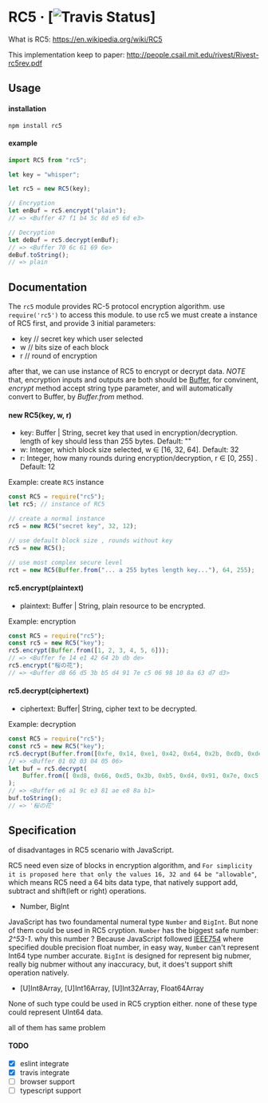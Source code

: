# RC5 &middot; [![Travis Status](https://travis-ci.org/DeronW/rc5.js.svg?branch=master)]

What is RC5: https://en.wikipedia.org/wiki/RC5

This implementation keep to paper: http://people.csail.mit.edu/rivest/Rivest-rc5rev.pdf

## Usage

#### installation

```shell
npm install rc5
```

#### example

```javascript
import RC5 from "rc5";

let key = "whisper";

let rc5 = new RC5(key);

// Encryption
let enBuf = rc5.encrypt("plain");
// => <Buffer 47 f1 b4 5c 8d e5 6d e3>

// Decryption
let deBuf = rc5.decrypt(enBuf);
// => <Buffer 70 6c 61 69 6e>
deBuf.toString();
// => plain
```

## Documentation

The `rc5` module provides RC-5 protocol encryption algorithm. use `require('rc5')` to access this module. to use rc5 we must create a instance of RC5 first, and provide 3 initial parameters:

-   key // secret key which user selected
-   w // bits size of each block
-   r // round of encryption

after that, we can use instance of RC5 to encrypt or decrypt data. _NOTE_ that, encryption inputs and outputs are both should be [Buffer](https://nodejs.org/dist/latest-v11.x/docs/api/buffer.html), for convinent, _encrypt_ method accept string type parameter, and will automatically convert to Buffer, by _Buffer.from_ method.

#### new RC5(key, w, r)

-   key: Buffer | String, secret key that used in encryption/decryption. length of key should less than 255 bytes. Default: ""
-   w: Integer, which block size selected, w ∈ [16, 32, 64]. Default: 32
-   r: Integer, how many rounds during encryption/decryption, r ∈ [0, 255] . Default: 12

Example: create `RC5` instance

```javascript
const RC5 = require("rc5");
let rc5; // instance of RC5

// create a normal instance
rc5 = new RC5("secret key", 32, 12);

// use default block size , rounds without key
rc5 = new RC5();

// use most complex secure level
rct = new RC5(Buffer.from("... a 255 bytes length key..."), 64, 255);
```

#### rc5.encrypt(plaintext)

-   plaintext: Buffer | String, plain resource to be encrypted.

Example: encryption

```javascript
const RC5 = require("rc5");
const rc5 = new RC5("key");
rc5.encrypt(Buffer.from([1, 2, 3, 4, 5, 6]));
// => <Buffer fe 14 e1 42 64 2b db de>
rc5.encrypt("桜の花");
// => <Buffer d8 66 d5 3b b5 d4 91 7e c5 06 98 10 8a 63 d7 d3>
```

#### rc5.decrypt(ciphertext)

-   ciphertext: Buffer| String, cipher text to be decrypted.

Example: decryption

```javascript
const RC5 = require("rc5");
const rc5 = new RC5("key");
rc5.decrypt(Buffer.from([0xfe, 0x14, 0xe1, 0x42, 0x64, 0x2b, 0xdb, 0xde]));
// => <Buffer 01 02 03 04 05 06>
let buf = rc5.decrypt(
    Buffer.from([ 0xd8, 0x66, 0xd5, 0x3b, 0xb5, 0xd4, 0x91, 0x7e, 0xc5, 0x06, 0x98, 0x10, 0x8a, 0x63, 0xd7, 0xd3 ])
);
// => <Buffer e6 a1 9c e3 81 ae e8 8a b1>
buf.toString();
// => '桜の花'
```

## Specification

of disadvantages in RC5 scenario with JavaScript.

RC5 need even size of blocks in encryption algorithm, and `For simplicity it is proposed here that only the values 16, 32 and 64 be "allowable"`, which means RC5 need a 64 bits data type, that natively support add, subtract and shift(left or right) operations.

-   Number, BigInt

JavaScript has two foundamental numeral type `Number` and `BigInt`. But none of them could be used in RC5 cryption. `Number` has the biggest safe number: _2^53-1_. why this number ? Because JavaScript followed [IEEE754](https://en.wikipedia.org/wiki/IEEE_754) where specified double precision float number, in easy way, `Number` can't represent Int64 type number accurate. `BigInt` is designed for represent big nubmer, really big nubmer without any inaccuracy, but, it does't support shift operation natively.

-   [U]Int8Array, [U]Int16Array, [U]Int32Array, Float64Array

None of such type could be used in RC5 cryption either. none of these type could represent UInt64 data.

all of them has same problem

#### TODO

- [x] eslint integrate
- [x] travis integrate
- [ ] browser support
- [ ] typescript support
